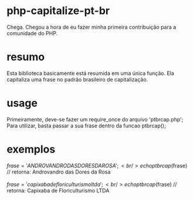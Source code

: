 # php-capitalize-pt-br
 Chega. Chegou a hora de eu fazer minha primeira contribuição para a comunidade do PHP.

# resumo    
 Esta biblioteca basicamente está resumida em uma única função.
 Ela capitaliza uma frase no padrão brasileiro de capitalização.

# usage
 Primeiramente, deve-se fazer um require_once do arquivo 'ptbrcap.php';
 Para utilizar, basta passar a sua frase dentro da funcao ptbrcap();

# exemplos
 $frase = 'ANDROVANDRO DAS DORES DA ROSA';
<br/>
 echo ptbrcap($frase) // retorna: Androvandro das Dores da Rosa
<br/><br/>
 $frase = 'capixaba de floriculturismo ltda';
<br/>
 echo ptbrcap($frase) // retorna: Capixaba de Floriculturismo LTDA